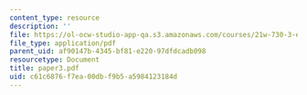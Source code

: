 ```yaml
---
content_type: resource
description: ''
file: https://ol-ocw-studio-app-qa.s3.amazonaws.com/courses/21w-730-3-expository-writing-autobiography-theory-and-practice-spring-2001/c61c6876f7ea00dbf9b5a5984123184d_paper3.pdf
file_type: application/pdf
parent_uid: af90147b-4345-bf81-e220-97dfdcadb098
resourcetype: Document
title: paper3.pdf
uid: c61c6876-f7ea-00db-f9b5-a5984123184d
---
```


